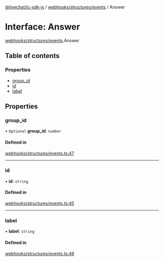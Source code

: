 [@livechat/lc-sdk-js](../README.md) / [webhooks/structures/events](../modules/webhooks_structures_events.md) / Answer

# Interface: Answer

[webhooks/structures/events](../modules/webhooks_structures_events.md).Answer

## Table of contents

### Properties

- [group\_id](webhooks_structures_events.Answer.md#group_id)
- [id](webhooks_structures_events.Answer.md#id)
- [label](webhooks_structures_events.Answer.md#label)

## Properties

### group\_id

• `Optional` **group\_id**: `number`

#### Defined in

[webhooks/structures/events.ts:47](https://github.com/livechat/lc-sdk-js/blob/8462be9/src/webhooks/structures/events.ts#L47)

___

### id

• **id**: `string`

#### Defined in

[webhooks/structures/events.ts:45](https://github.com/livechat/lc-sdk-js/blob/8462be9/src/webhooks/structures/events.ts#L45)

___

### label

• **label**: `string`

#### Defined in

[webhooks/structures/events.ts:46](https://github.com/livechat/lc-sdk-js/blob/8462be9/src/webhooks/structures/events.ts#L46)

